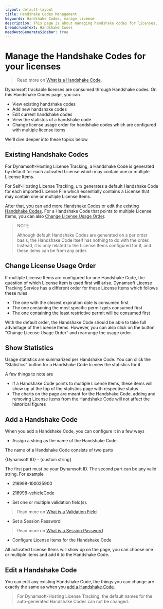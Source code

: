 ```yaml
---
layout: default-layout
title: Handshake Codes Management
keywords: Handshake Codes, manage license
description: This page is about managing handshake codes for licenses.
breadcrumbText: Handshake Codes
needAutoGenerateSidebar: true
---
```


# Manage the Handshake Codes for your licenses

> Read more on [What is a Handshake Code]({{site.about}}terms.html#handshake-code).

Dynamsoft trackable licenses are consumed through Handshake codes. On this Handshake Codes page, you can

* View existing handshake codes
* Add new handshake codes
* Edit current handshake codes
* View the statistcs of a handshake code
* Change license usage order for handshake codes which are configured with multiple license items

We'll dive deeper into these topics below.

## Existing Handshake Codes

For Dynamsoft-Hosting License Tracking, a Handshake Code is generated by default for each activated License which may contain one or multiple License Items.

For Self-Hosting License Tracking, `LTS` generates a default Handshake Code for each imported License File which essentially contains a License that may contain one or multiple License Items.

After that, you can [add more Handshake Codes](#add-a-handshake-code) or [edit the existing Handshake Codes](#edit-a-handshake-code). For a Handshake Code that points to multiple License Items, you can also [Change License Usage Order](#change-license-usage-order).

> NOTE
>  
> Although default Handshake Codes are generated on a per order basis, the Handshake Code itself has nothing to do with the order. Instead, it is only related to the License Items configured for it, and these items can be from any order.

## Change License Usage Order

If multiple License Items are configured for one Handshake Code, the question of which License Item is used first will arise. Dynamsoft License Tracking Service has a different order for these License Items which follows these rules

* The one with the closest expiration date is consumed first
* The one containing the most specific permit gets consumed first
* The one containing the least restrictive permit will be consumed first

With the default order, the Handshake Code should be able to take full advantage of the License Items. However, you can also click on the button "Change License Usage Order" and rearrange the usage order.

## Show Statistics

Usage statistics are summarized per Handshake Code. You can click the "Statistics" button for a Handshake Code to view the statistics for it. 

A few things to note are

* If a Handshake Code points to multiple License Items, these items will show up at the top of the statistics page with respective status
* The charts on the page are meant for the Handshake Code, adding and removing License Items from the Handshake Code will not affect the historical figures

## Add a Handshake Code

When you add a Handshake Code, you can configure it in a few ways

* Assign a string as the name of the Handshake Code. 

The name of a Handshake Code consists of two parts

{Dynamsoft ID} - {custom string}

The first part must be your Dynamsoft ID. The second part can be any valid string. For example

* 216998-100025900
* 216998-vehicleCode

* Set one or multiple validation field(s). 

> Read more on [What is a Validation Field]({{site.about}}terms.html#validation-field)

* Set a Session Password

> Read more on [What is a Session Password]({{site.about}}terms.html#session-password)

* Configure License Items for the Handshake Code

All activated License Items will show up on the page, you can choose one or multiple items and add it to the Handshake Code.

## Edit a Handshake Code

You can edit any existing Handshake Code, the things you can change are exactly the same as when you [add a Handshake Code](#add-a-handshake-code).

> For Dynamsoft-Hosting License Tracking, the default names for the auto-generated Handshake Codes can not be changed.
